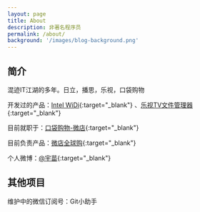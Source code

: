 ```yaml
---
layout: page
title: About
description: 非著名程序员
permalink: /about/
background: '/images/blog-background.png'
---
```


## 简介

混迹IT江湖的多年。日立，播思，乐视，口袋购物

开发过的产品：[Intel WiDi](http://www.intel.com/content/www/us/en/architecture-and-technology/intel-wireless-display.html){:target="_blank"} 、[乐视TV文件管理器](http://www.znds.com/tv-91637-1-1.html){:target="_blank"}


目前就职于：[口袋购物-微店](http://www.weidian.com){:target="_blank"}

目前负责产品：[微店全球购](http://www.weidian.com/apps/global.html){:target="_blank"}

个人微博：[@宇苗](http://weibo.com/oyjm){:target="_blank"}

## 其他项目

维护中的微信订阅号：Git小助手
